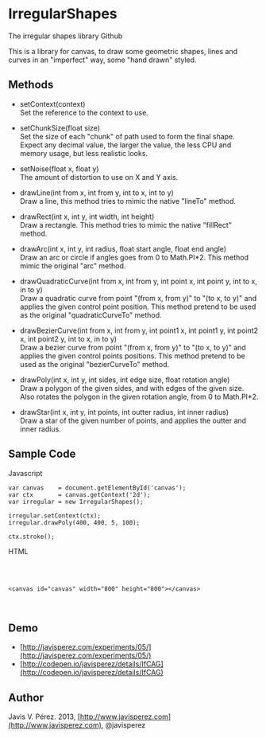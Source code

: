 IrregularShapes
===============

The irregular shapes library Github

This is a library for canvas, to draw some geometric shapes, lines and curves in an "imperfect" way, some "hand drawn" styled.

Methods
-------

* setContext(context)  
Set the reference to the context to use.

* setChunkSize(float size)  
Set the size of each "chunk" of path used to form the final shape.
Expect any decimal value, the larger the value, the less CPU and memory usage, but less realistic looks.

* setNoise(float x, float y)  
The amount of distortion to use on X and Y axis.

* drawLine(int from x, int from y, int to x, int to y)  
Draw a line, this method tries to mimic the native "lineTo" method.

* drawRect(int x, int y, int width, int height)  
Draw a rectangle. This method tries to mimic the native "fillRect" method.

* drawArc(int x, int y, int radius, float start angle, float end angle)  
Draw an arc or circle if angles goes from 0 to Math.PI*2.
This method mimic the original "arc" method.

* drawQuadraticCurve(int from x, int from y, int point x, int point y, int to x, in to y)  
Draw a quadratic curve from point "(from x, from y)" to "(to x, to y)" and applies the given control point position.
This method pretend to be used as the original "quadraticCurveTo" method.

* drawBezierCurve(int from x, int from y, int point1 x, int point1 y, int point2 x, int point2 y, int to x, in to y)  
Draw a bezier curve from point "(from x, from y)" to "(to x, to y)" and applies the given control points positions.
This method pretend to be used as the original "bezierCurveTo" method.

* drawPoly(int x, int y, int sides, int edge size, float rotation angle)  
Draw a polygon of the given sides, and with edges of the given size. Also rotates the polygon in the given rotation angle, from 0 to Math.PI*2.

* drawStar(int x, int y, int points, int outter radius, int inner radius)  
Draw a star of the given number of points, and applies the outter and inner radius.

Sample Code
-----------

Javascript

    var canvas    = document.getElementById('canvas');
    var ctx       = canvas.getContext('2d');
    var irregular = new IrregularShapes();
    
    irregular.setContext(ctx);
    irregular.drawPoly(400, 400, 5, 100);

    ctx.stroke();

HTML
<pre>
    <script src="IrregularShapes.js"></script>
    <canvas id="canvas" width="800" height="800"></canvas>
</pre>

Demo
----
- [http://javisperez.com/experiments/05/](http://javisperez.com/experiments/05/)
- [http://codepen.io/javisperez/details/IfCAG](http://codepen.io/javisperez/details/IfCAG)

Author
------

Javis V. Pérez. 2013, [http://www.javisperez.com](http://www.javisperez.com), @javisperez
